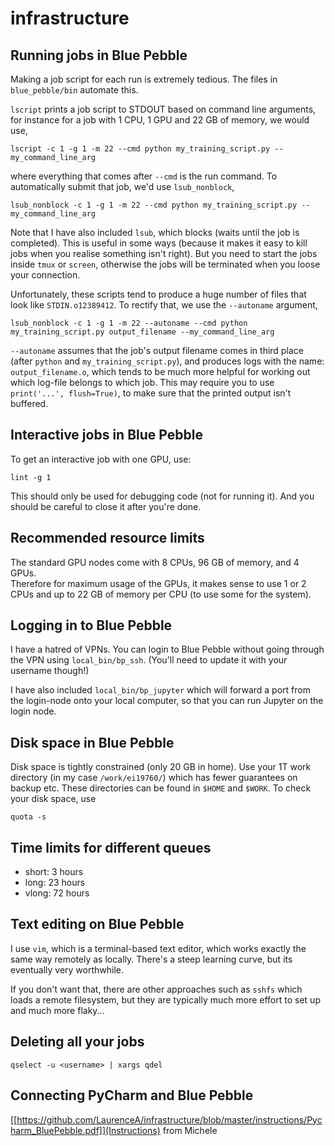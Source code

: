 # infrastructure

Running jobs in Blue Pebble
---------------

Making a job script for each run is extremely tedious.  The files in `blue_pebble/bin` automate this.

`lscript` prints a job script to STDOUT based on command line arguments, for instance for a job with 1 CPU, 1 GPU and 22 GB of memory, we would use,
```
lscript -c 1 -g 1 -m 22 --cmd python my_training_script.py --my_command_line_arg
```
where everything that comes after `--cmd` is the run command.
To automatically submit that job, we'd use `lsub_nonblock`,
```
lsub_nonblock -c 1 -g 1 -m 22 --cmd python my_training_script.py --my_command_line_arg
```
Note that I have also included `lsub`, which blocks (waits until the job is completed).  This is useful in some ways (because it makes it easy to kill jobs when you realise something isn't right).  But you need to start the jobs inside `tmux` or `screen`, otherwise the jobs will be terminated when you loose your connection.

Unfortunately, these scripts tend to produce a huge number of files that look like `STDIN.o12389412`.  To rectify that, we use the `--autoname` argument,
```
lsub_nonblock -c 1 -g 1 -m 22 --autoname --cmd python my_training_script.py output_filename --my_command_line_arg
```
`--autoname` assumes that the job's output filename comes in third place (after `python` and `my_training_script.py`), 
and produces logs with the name: `output_filename.o`, which tends to be much more helpful for working out which log-file
belongs to which job.  This may require you to use `print('...', flush=True)`, to make sure that the printed output isn't buffered.

Interactive jobs in Blue Pebble
---------------
To get an interactive job with one GPU, use:
```
lint -g 1
```
This should only be used for debugging code (not for running it).  And you should be careful to close it after you're done.

Recommended resource limits
----------
The standard GPU nodes come with 8 CPUs, 96 GB of memory, and 4 GPUs.  
Therefore for maximum usage of the GPUs, it makes sense to use 1 or 2 CPUs and up to 22 GB of memory per CPU (to use some for the system).

Logging in to Blue Pebble
-------
I have a hatred of VPNs.  You can login to Blue Pebble without going through the VPN using `local_bin/bp_ssh`. (You'll need to update it with your username though!)

I have also included `local_bin/bp_jupyter` which will forward a port from the login-node onto your local computer, so that you can run Jupyter on the login node.

Disk space in Blue Pebble
--------
Disk space is tightly constrained (only 20 GB in home).  Use your 1T work directory (in my case `/work/ei19760/`) which has fewer guarantees on backup etc.  These directories can be found in `$HOME` and `$WORK`.  To check your disk space, use
```
quota -s
```

Time limits for different queues
----
* short: 3 hours
* long: 23 hours
* vlong: 72 hours

Text editing on Blue Pebble
----
I use `vim`, which is a terminal-based text editor, which works exactly the same way remotely as locally.  There's a steep learning curve, but its eventually very worthwhile.

If you don't want that, there are other approaches such as `sshfs` which loads a remote filesystem, but they are typically much more effort to set up and much more flaky...

Deleting all your jobs
---------
```
qselect -u <username> | xargs qdel
```

Connecting PyCharm and Blue Pebble
--------
[[https://github.com/LaurenceA/infrastructure/blob/master/instructions/Pycharm_BluePebble.pdf]](Instructions) from Michele
